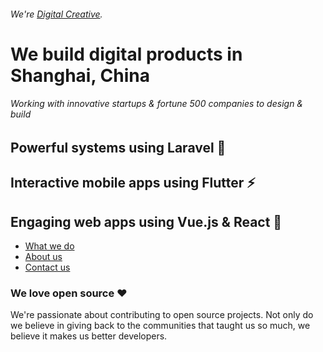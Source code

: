 ###### We're [Digital Creative](https://digitalcreative.cn/).

# We build digital products in Shanghai, China
###### Working with innovative startups & fortune 500 companies to design & build
## Powerful systems using Laravel 🚀
## Interactive mobile apps using Flutter ⚡
## Engaging web apps using Vue.js & React  👀

- [What we do](https://digitalcreative.cn/what-we-do/)
- [About us](https://digitalcreative.cn/about)
- [Contact us](https://digitalcreative.cn/contact)

### We love open source ❤️
We're passionate about contributing to open source projects. Not only do we believe in giving back to the communities that taught us so much, we believe it makes us better developers. 


<!--

**Here are some ideas to get you started:**

🙋‍♀️ A short introduction - what is your organization all about?
🌈 Contribution guidelines - how can the community get involved?
👩‍💻 Useful resources - where can the community find your docs? Is there anything else the community should know?
🍿 Fun facts - what does your team eat for breakfast?
🧙 Remember, you can do mighty things with the power of [Markdown](https://docs.github.com/github/writing-on-github/getting-started-with-writing-and-formatting-on-github/basic-writing-and-formatting-syntax)
-->
